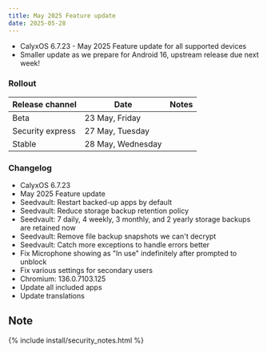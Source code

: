 ```yaml
---
title: May 2025 Feature update
date: 2025-05-28
---
```


* CalyxOS 6.7.23 - May 2025 Feature update for all supported devices
* Smaller update as we prepare for Android 16, upstream release due next week!

### Rollout

| Release channel  | Date   | Notes |
| ---------------- | ------ | ------ |
| Beta | 23 May, Friday |  |
| Security express | 27 May, Tuesday |  |
| Stable | 28 May, Wednesday | |

### Changelog
* CalyxOS 6.7.23
* May 2025 Feature update
* Seedvault: Restart backed-up apps by default
* Seedvault: Reduce storage backup retention policy
* Seedvault: 7 daily, 4 weekly, 3 monthly, and 2 yearly storage backups are retained now
* Seedvault: Remove file backup snapshots we can't decrypt
* Seedvault: Catch more exceptions to handle errors better
* Fix Microphone showing as "In use" indefinitely after prompted to unblock
* Fix various settings for secondary users
* Chromium: 136.0.7103.125
* Update all included apps
* Update translations

## Note

{% include install/security_notes.html %}
